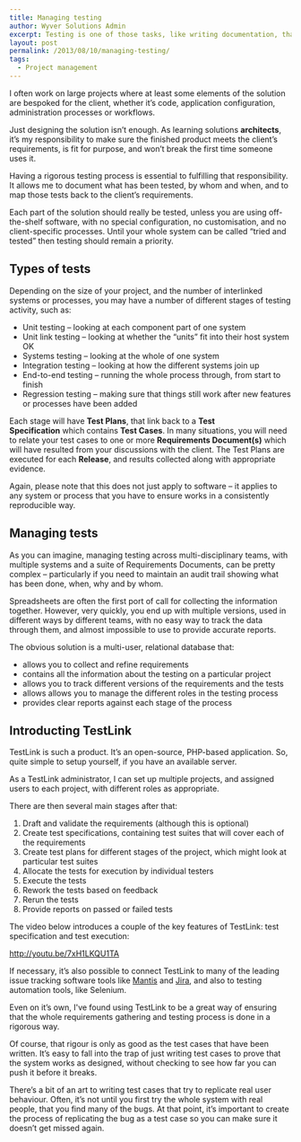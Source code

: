 ```yaml
---
title: Managing testing
author: Wyver Solutions Admin
excerpt: Testing is one of those tasks, like writing documentation, that most of me tend to avoid until absolutely necessary. A good test process, however, should help to ensure that you deliver exactly what the client ordered, and allow you to prioritise fixing problems in the your solution.
layout: post
permalink: /2013/08/10/managing-testing/
tags:
  - Project management
---
```

I often work on large projects where at least some elements of the solution are bespoked for the client, whether it&#8217;s code, application configuration, administration processes or workflows.

Just designing the solution isn&#8217;t enough. As learning solutions **architects**, it&#8217;s my responsibility to make sure the finished product meets the client&#8217;s requirements, is fit for purpose, and won&#8217;t break the first time someone uses it.

Having a rigorous testing process is essential to fulfilling that responsibility. It allows me to document what has been tested, by whom and when, and to map those tests back to the client&#8217;s requirements.

Each part of the solution should really be tested, unless you are using off-the-shelf software, with no special configuration, no customisation, and no client-specific processes. Until your whole system can be called &#8220;tried and tested&#8221; then testing should remain a priority.

## Types of tests

Depending on the size of your project, and the number of interlinked systems or processes, you may have a number of different stages of testing activity, such as:

  * Unit testing &#8211; looking at each component part of one system
  * Unit link testing &#8211; looking at whether the &#8220;units&#8221; fit into their host system OK
  * Systems testing &#8211; looking at the whole of one system
  * Integration testing &#8211; looking at how the different systems join up
  * End-to-end testing &#8211; running the whole process through, from start to finish
  * Regression testing &#8211; making sure that things still work after new features or processes have been added

Each stage will have **Test Plans**, that link back to a **Test Specification** which contains **Test Cases**. In many situations, you will need to relate your test cases to one or more **Requirements Document(s)** which will have resulted from your discussions with the client. The Test Plans are executed for each **Release**, and results collected along with appropriate evidence.

Again, please note that this does not just apply to software &#8211; it applies to any system or process that you have to ensure works in a consistently reproducible way.

## Managing tests

As you can imagine, managing testing across multi-disciplinary teams, with multiple systems and a suite of Requirements Documents, can be pretty complex &#8211; particularly if you need to maintain an audit trail showing what has been done, when, why and by whom.

Spreadsheets are often the first port of call for collecting the information together. However, very quickly, you end up with multiple versions, used in different ways by different teams, with no easy way to track the data through them, and almost impossible to use to provide accurate reports.

The obvious solution is a multi-user, relational database that:

  * allows you to collect and refine requirements
  * contains all the information about the testing on a particular project
  * allows you to track different versions of the requirements and the tests
  * allows allows you to manage the different roles in the testing process
  * provides clear reports against each stage of the process

## Introducting TestLink

TestLink is such a product. It&#8217;s an open-source, PHP-based application. So, quite simple to setup yourself, if you have an available server.

As a TestLink administrator, I can set up multiple projects, and assigned users to each project, with different roles as appropriate.

There are then several main stages after that:

  1. <span style="line-height: 13px;">Draft and validate the requirements (although this is optional)</span>
  2. Create test specifications, containing test suites that will cover each of the requirements
  3. Create test plans for different stages of the project, which might look at particular test suites
  4. Allocate the tests for execution by individual testers
  5. Execute the tests
  6. Rework the tests based on feedback
  7. Rerun the tests
  8. Provide reports on passed or failed tests

The video below introduces a couple of the key features of TestLink: test specification and test execution:

http://youtu.be/7xH1LKQU1TA

If necessary, it&#8217;s also possible to connect TestLink to many of the leading issue tracking software tools like <a href="http://www.mantisbt.org/" target="_blank">Mantis</a> and <a href="https://www.atlassian.com/software/jira" target="_blank">Jira</a>, and also to testing automation tools, like Selenium.

Even on it&#8217;s own, I've found using TestLink to be a great way of ensuring that the whole requirements gathering and testing process is done in a rigorous way.

Of course, that rigour is only as good as the test cases that have been written. It&#8217;s easy to fall into the trap of just writing test cases to prove that the system works as designed, without checking to see how far you can push it before it breaks.

There&#8217;s a bit of an art to writing test cases that try to replicate real user behaviour. Often, it&#8217;s not until you first try the whole system with real people, that you find many of the bugs. At that point, it&#8217;s important to create the process of replicating the bug as a test case so you can make sure it doesn&#8217;t get missed again.

 [1]: http://teamst.org
